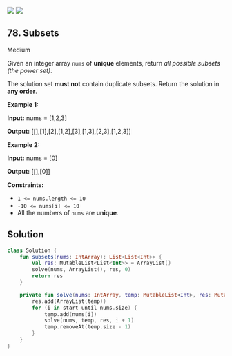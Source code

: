 [![](https://img.shields.io/github/stars/javadev/LeetCode-in-Kotlin?label=Stars&style=flat-square)](https://github.com/javadev/LeetCode-in-Kotlin)
[![](https://img.shields.io/github/forks/javadev/LeetCode-in-Kotlin?label=Fork%20me%20on%20GitHub%20&style=flat-square)](https://github.com/javadev/LeetCode-in-Kotlin/fork)

## 78\. Subsets

Medium

Given an integer array `nums` of **unique** elements, return _all possible subsets (the power set)_.

The solution set **must not** contain duplicate subsets. Return the solution in **any order**.

**Example 1:**

**Input:** nums = [1,2,3]

**Output:** [[],[1],[2],[1,2],[3],[1,3],[2,3],[1,2,3]]

**Example 2:**

**Input:** nums = [0]

**Output:** [[],[0]]

**Constraints:**

*   `1 <= nums.length <= 10`
*   `-10 <= nums[i] <= 10`
*   All the numbers of `nums` are **unique**.

## Solution

```kotlin
class Solution {
    fun subsets(nums: IntArray): List<List<Int>> {
        val res: MutableList<List<Int>> = ArrayList()
        solve(nums, ArrayList(), res, 0)
        return res
    }

    private fun solve(nums: IntArray, temp: MutableList<Int>, res: MutableList<List<Int>>, start: Int) {
        res.add(ArrayList(temp))
        for (i in start until nums.size) {
            temp.add(nums[i])
            solve(nums, temp, res, i + 1)
            temp.removeAt(temp.size - 1)
        }
    }
}
```
